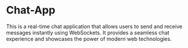 # Chat-App
This is a real-time chat application that allows users to send and receive messages instantly using WebSockets. It provides a seamless chat experience and showcases the power of modern web technologies.
